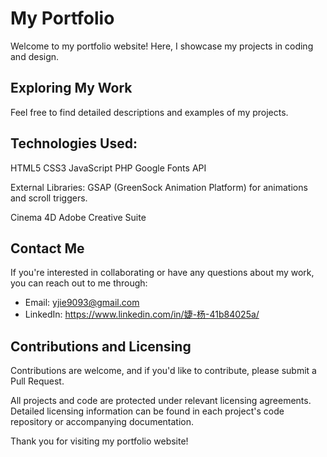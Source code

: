 # My Portfolio

Welcome to my portfolio website! Here, I showcase my projects in coding and design.

## Exploring My Work

Feel free to find detailed descriptions and examples of my projects.

## Technologies Used:

HTML5
CSS3
JavaScript
PHP
Google Fonts API

External Libraries:
GSAP (GreenSock Animation Platform) for animations and scroll triggers.

Cinema 4D
Adobe Creative Suite

## Contact Me

If you're interested in collaborating or have any questions about my work, you can reach out to me through:

- Email: yjie9093@gmail.com
- LinkedIn: https://www.linkedin.com/in/婕-杨-41b84025a/

## Contributions and Licensing

Contributions are welcome, and if you'd like to contribute, please submit a Pull Request.

All projects and code are protected under relevant licensing agreements. Detailed licensing information can be found in each project's code repository or accompanying documentation.

Thank you for visiting my portfolio website!
